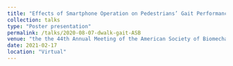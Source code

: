 ```yaml
---
title: "Effects of Smartphone Operation on Pedestrians’ Gait Performance: An Outdoor Study"
collection: talks
type: "Poster presentation"
permalink: /talks/2020-08-07-dwalk-gait-ASB
venue: "the the 44th Annual Meeting of the American Society of Biomechanics (ASB)"
date: 2021-02-17
location: "Virtual"
---
```

